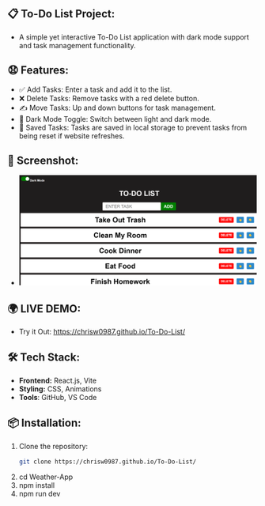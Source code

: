 ## 📋 To-Do List Project:

- A simple yet interactive To-Do List application with dark mode support and task management functionality.

## 😧 Features:
- ✅ Add Tasks: Enter a task and add it to the list.
- ❌ Delete Tasks: Remove tasks with a red delete button.
- ✍️ Move Tasks: Up and down buttons for task management.
- 🌙 Dark Mode Toggle: Switch between light and dark mode.
- 💾 Saved Tasks: Tasks are saved in local storage to prevent tasks from being reset if website refreshes.

##  📸 Screenshot: 
- ![To Do List App Screenshot](To-Do-List-Demo.png)

##  🌍 LIVE DEMO:
- Try it Out: https://chrisw0987.github.io/To-Do-List/

## 🛠 Tech Stack:
- **Frontend:** React.js, Vite
- **Styling:** CSS, Animations
- **Tools**: GitHub, VS Code


## 📦 Installation:
1. Clone the repository:
   ```bash
   git clone https://chrisw0987.github.io/To-Do-List/
2. cd Weather-App
3. npm install
4. npm run dev
